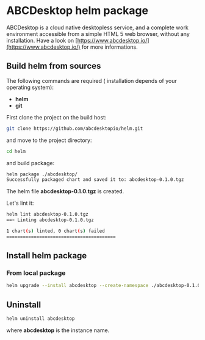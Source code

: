 # ABCDesktop helm package

ABCDesktop is a cloud native desktopless service, and a complete work environment accessible from a simple HTML 5 web browser, without any installation. Have a look on [https://www.abcdesktop.io/](https://www.abcdesktop.io/) for more informations.


## Build helm from sources

The following commands are required ( installation depends of your operating system):
- **helm** 
- **git**


First clone the project on the build host:

~~~ bash
git clone https://github.com/abcdesktopio/helm.git
~~~

and move to the project directory:

~~~ bash
cd helm
~~~

and build package:

~~~ bash
helm package ./abcdesktop/
Successfully packaged chart and saved it to: abcdesktop-0.1.0.tgz
~~~

The helm file **abcdesktop-0.1.0.tgz** is created.

Let's lint it:

~~~ bash
helm lint abcdesktop-0.1.0.tgz
==> Linting abcdesktop-0.1.0.tgz

1 chart(s) linted, 0 chart(s) failed
========================================
~~~

##  Install helm package

### From local package

~~~ bash
helm upgrade --install abcdesktop --create-namespace ./abcdesktop-0.1.0.tgz  -n abcdesktop
~~~




## Uninstall

~~~ bash
helm uninstall abcdesktop
~~~

where **abcdesktop** is the instance name.